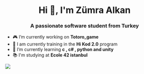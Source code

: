 <h1 align="center">Hi 👋, I'm Zümra Alkan</h1>
<h3 align="center">A passionate software student from Turkey</h3>


- 🎮 I’m currently working on **Totoro_game**
- 👾 I am currently training in the **Hi Kod 2.0** program
- 🌱 I’m currently learning **c , c# , python and unity**
- 📚 I'm studying at **Ecole 42 istanbul**

<a href="https://visitcount.itsvg.in">
  <img src="https://visitcount.itsvg.in/api?id=zmrlkn&label=Profile%20Views&color=10&icon=7&pretty=true" />
</a>

<!--
**zmrlkn/zmrlkn** is a ✨ _special_ ✨ repository because its `README.md` (this file) appears on your GitHub profile.

Here are some ideas to get you started:

- 🔭 I’m currently working on ...
- 🌱 I’m currently learning ...
- 👯 I’m looking to collaborate on ...
- 🤔 I’m looking for help with ...
- 💬 Ask me about ...
- 📫 How to reach me: ...
- 😄 Pronouns: ...
- ⚡ Fun fact: ...
-->
